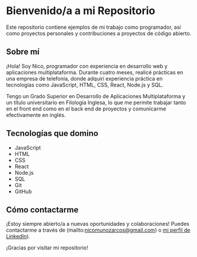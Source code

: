 # Bienvenido/a a mi Repositorio

Este repositorio contiene ejemplos de mi trabajo como programador, así como proyectos personales y contribuciones a proyectos de código abierto.

## Sobre mí

¡Hola! Soy Nico, programador con experiencia en desarrollo web y aplicaciones multiplataforma. Durante cuatro meses, realicé prácticas en una empresa de telefonía, donde adquirí experiencia práctica en tecnologías como JavaScript, HTML, CSS, React, Node.js y SQL.

Tengo un Grado Superior en Desarrollo de Aplicaciones Multiplataforma y un título universitario en Filología Inglesa, lo que me permite trabajar tanto en el front end como en el back end de proyectos y comunicarme efectivamente en inglés.

## Tecnologías que domino

- JavaScript
- HTML
- CSS
- React
- Node.js
- SQL
- Git
- GitHub


## Cómo contactarme

¡Estoy siempre abierto/a a nuevas oportunidades y colaboraciones! Puedes contactarme a través de (mailto:nicomunozarcos@gmail.com) o [mi perfil de LinkedIn](https://www.linkedin.com/in/nicomunozarcos)).

¡Gracias por visitar mi repositorio!

